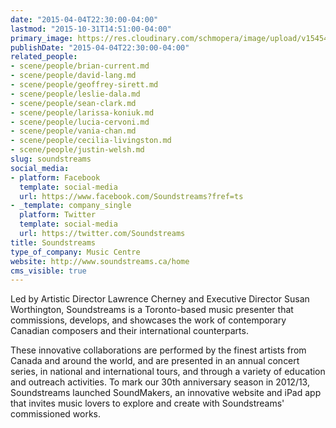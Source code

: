 ```yaml
---
date: "2015-04-04T22:30:00-04:00"
lastmod: "2015-10-31T14:51:00-04:00"
primary_image: https://res.cloudinary.com/schmopera/image/upload/v1545409169/media/webhook-uploads/1446317465928/Logo---Sounstreams.jpg.jpg
publishDate: "2015-04-04T22:30:00-04:00"
related_people:
- scene/people/brian-current.md
- scene/people/david-lang.md
- scene/people/geoffrey-sirett.md
- scene/people/leslie-dala.md
- scene/people/sean-clark.md
- scene/people/larissa-koniuk.md
- scene/people/lucia-cervoni.md
- scene/people/vania-chan.md
- scene/people/cecilia-livingston.md
- scene/people/justin-welsh.md
slug: soundstreams
social_media:
- platform: Facebook
  template: social-media
  url: https://www.facebook.com/Soundstreams?fref=ts
- _template: company_single
  platform: Twitter
  template: social-media
  url: https://twitter.com/Soundstreams
title: Soundstreams
type_of_company: Music Centre
website: http://www.soundstreams.ca/home
cms_visible: true
---
```


<p>
	Led by Artistic Director Lawrence Cherney and Executive Director Susan Worthington, Soundstreams is a Toronto-based music presenter that commissions, develops, and showcases the work of contemporary Canadian composers and their international counterparts.
</p>
<p>
	These innovative collaborations are performed by the finest artists from Canada and around the world, and are presented in an annual concert series, in national and international tours, and through a variety of education and outreach activities. To mark our 30th anniversary season in 2012/13, Soundstreams launched SoundMakers, an innovative website and iPad app that invites music lovers to explore and create with Soundstreams' commissioned works.
</p>
